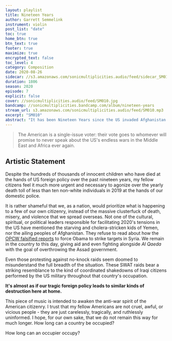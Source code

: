 ```yaml
---
layout: playlist
title: Nineteen Years
author: Garrett Semmelink
instrument: violin
post_list: "date"
toc: true
home_btn: true
btn_text: true
footer: true
maximize: true
encrypted_text: false
toc_level: 4
category: Composition
date: 2020-08-26
sidecar: //s3.amazonaws.com/sonicmultiplicities.audio/feed/sidecar_SM010.json
duration: 1806
season: 2020
episode: 7
explicit: false
cover: //sonicmultiplicities.audio/feed/SM010.jpg
bandcamp: //sonicmultiplicities.bandcamp.com/album/nineteen-years
stream_url: s3.amazonaws.com/sonicmultiplicities.audio/feed/SM010.mp3
excerpt: "SM010"
abstract: "It has been Nineteen Years since the US invaded Afghanistan."
---
```

> The American is a single-issue voter: their vote goes to whomever will promise to never speak about the US's endless wars in the Middle East and Africa ever again.

## Artistic Statement

Despite the hundreds of thousands of innocent children who have died at the hands of US foreign policy over the past nineteen years, my fellow citizens feel it much more urgent and necessary to agonize over the yearly death toll of less than ten non-white individuals in 2019 at the hands of our domestic police.

It is rather shameful that we, as a nation, would prioritize what is happening to a few of our own citizenry, instead of the massive clusterfuck of death, misery, and violence that we spread overseas. Not one of the cultural, spiritual, or political leaders responsible for facilitating 2020's tensions in the US have mentioned the starving and cholera-stricken kids of Yemen, nor the ailing peoples of Afghanistan. They refuse to read about how the [OPCW falsified reports](https://wikileaks.org/opcw-douma/#OPCW-DOUMA%20-%20Release%20Part%204) to force Obama to strike targets in Syria. We remain in the country to this day, giving aid and even fighting alongside *Al Qaeda* with the goal of overthrowing the Assad government.

Even those protesting against no-knock raids seem doomed to misunderstand the full breadth of the situation. These SWAT raids bear a striking resemblance to the kind of coordinated shakedowns of Iraqi citizens performed by the US military throughout that country's occupation.

**It's almost as if our tragic foreign policy leads to similar kinds of destruction here at home.**

This piece of music is intended to awaken the anti-war spirit of the American citizenry. I trust that my fellow Americans are not cruel, awful, or vicious people - they are just carelessly, tragically, and ruthlessly uninformed. I hope, for our own sake, that we do not remain this way for much longer. How long can a country be occupied?

How long can an occupier occupy?
